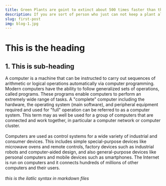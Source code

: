 ```yaml
---
title: Green Plants are goint to extinct about 500 times faster than they should, study finds
description: If you are sort of person who just can not keep a plant alive, you are not alone according to the new study publised june 10 in journal Nature
slug: first-post
img: blog-1.jpg
---
```


# This is the heading

## 1. This is sub-heading
A computer is a machine that can be instructed to carry out sequences of arithmetic or logical operations automatically via computer programming. Modern computers have the ability to follow generalized sets of operations, called programs. These programs enable computers to perform an extremely wide range of tasks. A "complete" computer including the hardware, the operating system (main software), and peripheral equipment required and used for "full" operation can be referred to as a computer system. This term may as well be used for a group of computers that are connected and work together, in particular a computer network or computer cluster.<br><br>
Computers are used as control systems for a wide variety of industrial and consumer devices. This includes simple special-purpose devices like microwave ovens and remote controls, factory devices such as industrial robots and computer-aided design, and also general-purpose devices like personal computers and mobile devices such as smartphones. The Internet is run on computers and it connects hundreds of millions of other computers and their users.<br><br>
_this is the ilatlic syntax in markdown files_ <br><br>